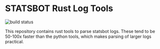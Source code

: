 
# STATSBOT Rust Log Tools

![build status](https://circleci.com/gh/steamroller-airmash/statsbot-log-tools-rs.svg?style=shield&circle-token=5f922872167a3f7d30bdea4619e1c513c96f0e5a)

This repository contains rust tools to parse statsbot
logs. These tend to be 50-100x faster than the python
tools, which makes parsing of larger logs practical.